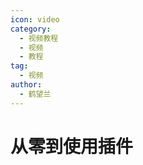 ```yaml
---
icon: video
category:
  - 视频教程
  - 视频
  - 教程
tag:
  - 视频
author:
  - 鹤望兰
---
```


# 从零到使用插件

<VideoPlayer  src="https://storage.ikechan8370.com/default/video/1.%E4%BB%8E%E9%9B%B6%E5%88%B0%E4%BD%BF%E7%94%A8%E6%8F%92%E4%BB%B6.mp4" />